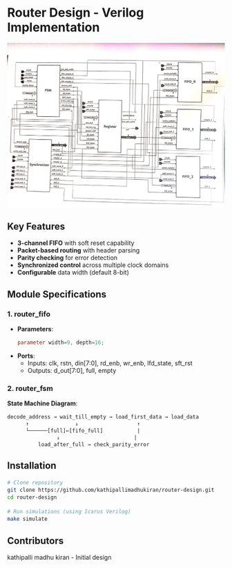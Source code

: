 # Router Design - Verilog Implementation

![Router Block Diagram](docs/block_diagram.jpg)

## Key Features
- **3-channel FIFO** with soft reset capability
- **Packet-based routing** with header parsing
- **Parity checking** for error detection
- **Synchronized control** across multiple clock domains
- **Configurable** data width (default 8-bit)

## Module Specifications

### 1. router_fifo
- **Parameters**: 
  ```verilog
  parameter width=9, depth=16;
  ```
- **Ports**:
  - Inputs: clk, rstn, din[7:0], rd_enb, wr_enb, lfd_state, sft_rst
  - Outputs: d_out[7:0], full, empty

### 2. router_fsm
**State Machine Diagram**:
```
decode_address → wait_till_empty → load_first_data → load_data
      ↑               ↓                   ↑
      └──────[full]←[fifo_full]           |
                ↓                        |
          load_after_full → check_parity_error
```



## Installation
```bash
# Clone repository
git clone https://github.com/kathipallimadhukiran/router-design.git
cd router-design

# Run simulations (using Icarus Verilog)
make simulate
```

## Contributors
kathipalli madhu kiran - Initial design
